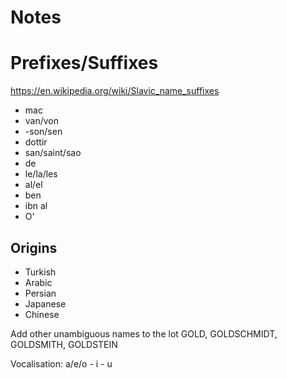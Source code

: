# Notes

# Prefixes/Suffixes

https://en.wikipedia.org/wiki/Slavic_name_suffixes

* mac
* van/von
* -son/sen
* dottir
* san/saint/sao
* de
* le/la/les
* al/el
* ben
* ibn al
* O'

## Origins

* Turkish
* Arabic
* Persian
* Japanese
* Chinese

Add other unambiguous names to the lot
GOLD, GOLDSCHMIDT, GOLDSMITH, GOLDSTEIN

Vocalisation: a/e/o - i - u
